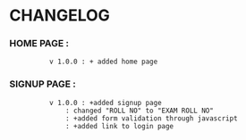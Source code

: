 # CHANGELOG 
### HOME PAGE :
              v 1.0.0 : + added home page
              
### SIGNUP PAGE :
			  v 1.0.0 : +added signup page
				  : changed "ROLL NO" to "EXAM ROLL NO"	
				  : +added form validation through javascript
				  : +added link to login page

